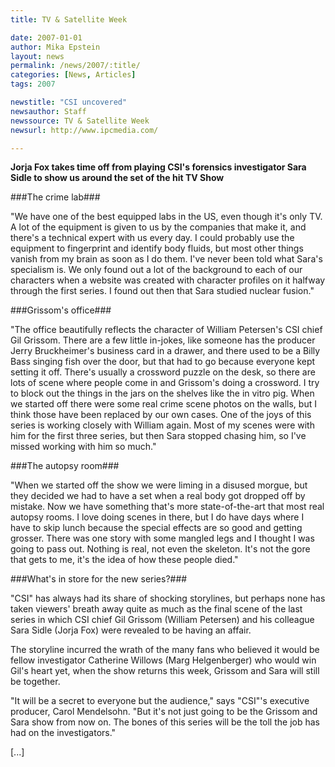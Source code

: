 ```yaml
---
title: TV & Satellite Week

date: 2007-01-01
author: Mika Epstein
layout: news
permalink: /news/2007/:title/
categories: [News, Articles]
tags: 2007

newstitle: "CSI uncovered"
newsauthor: Staff  
newssource: TV & Satellite Week  
newsurl: http://www.ipcmedia.com/  

---
```


**Jorja Fox takes time off from playing CSI's forensics investigator Sara Sidle to show us around the set of the hit TV Show**

###The crime lab###  

"We have one of the best equipped labs in the US, even though it's only TV. A lot of the equipment is given to us by the companies that make it, and there's a technical expert with us every day. I could probably use the equipment to fingerprint and identify body fluids, but most other things vanish from my brain as soon as I do them. I've never been told what Sara's specialism is. We only found out a lot of the background to each of our characters when a website was created with character profiles on it halfway through the first series. I found out then that Sara studied nuclear fusion."

###Grissom's office###  

"The office beautifully reflects the character of William Petersen's CSI chief Gil Grissom. There are a few little in-jokes, like someone has the producer Jerry Bruckheimer's business card in a drawer, and there used to be a Billy Bass singing fish over the door, but that had to go because everyone kept setting it off. There's usually a crossword puzzle on the desk, so there are lots of scene where people come in and Grissom's doing a crossword. I try to block out the things in the jars on the shelves like the in vitro pig. When we started off there were some real crime scene photos on the walls, but I think those have been replaced by our own cases. One of the joys of this series is working closely with William again. Most of my scenes were with him for the first three series, but then Sara stopped chasing him, so I've missed working with him so much."

###The autopsy room###  

"When we started off the show we were liming in a disused morgue, but they decided we had to have a set when a real body got dropped off by mistake. Now we have something that's more state-of-the-art that most real autopsy rooms. I love doing scenes in there, but I do have days where I have to skip lunch because the special effects are so good and getting grosser. There was one story with some mangled legs and I thought I was going to pass out. Nothing is real, not even the skeleton. It's not the gore that gets to me, it's the idea of how these people died."

###What's in store for the new series?###

"CSI" has always had its share of shocking storylines, but perhaps none has taken viewers' breath away quite as much as the final scene of the last series in which CSI chief Gil Grissom (William Petersen) and his colleague Sara Sidle (Jorja Fox) were revealed to be having an affair.

The storyline incurred the wrath of the many fans who believed it would be fellow investigator Catherine Willows (Marg Helgenberger) who would win Gil's heart yet, when the show returns this week, Grissom and Sara will still be together.

"It will be a secret to everyone but the audience," says "CSI"'s executive producer, Carol Mendelsohn. "But it's not just going to be the Grissom and Sara show from now on. The bones of this series will be the toll the job has had on the investigators."

[...]

